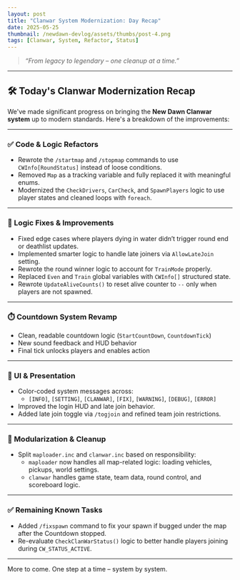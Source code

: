 ```yaml
---
layout: post
title: "Clanwar System Modernization: Day Recap"
date: 2025-05-25
thumbnail: /newdawn-devlog/assets/thumbs/post-4.png
tags: [Clanwar, System, Refactor, Status]
---
```


> *“From legacy to legendary – one cleanup at a time.”*

---

## 🛠️ Today's Clanwar Modernization Recap

We've made significant progress on bringing the **New Dawn Clanwar system** up to modern standards. Here's a breakdown of the improvements:

---

### ✅ Code & Logic Refactors

- Rewrote the `/startmap` and `/stopmap` commands to use `CWInfo[RoundStatus]` instead of loose conditions.
- Removed `Map` as a tracking variable and fully replaced it with meaningful enums.
- Modernized the `CheckDrivers`, `CarCheck`, and `SpawnPlayers` logic to use player states and cleaned loops with `foreach`.

---

### 🧠 Logic Fixes & Improvements

- Fixed edge cases where players dying in water didn’t trigger round end or deathlist updates.
- Implemented smarter logic to handle late joiners via `AllowLateJoin` setting.
- Rewrote the round winner logic to account for `TrainMode` properly.
- Replaced `Even` and `Train` global variables with `CWInfo[]` structured state.
- Rewrote `UpdateAliveCounts()` to reset alive counter to `--` only when players are not spawned.

---

### ⏱️ Countdown System Revamp

- Clean, readable countdown logic (`StartCountDown`, `CountdownTick`)
- New sound feedback and HUD behavior
- Final tick unlocks players and enables action

---

### 🎨 UI & Presentation

- Color-coded system messages across:
  - `[INFO]`, `[SETTING]`, `[CLANWAR]`, `[FIX]`, `[WARNING]`, `[DEBUG]`, `[ERROR]`
- Improved the login HUD and late join behavior.
- Added late join toggle via `/togjoin` and refined team join restrictions.

---

### 🔁 Modularization & Cleanup

- Split `maploader.inc` and `clanwar.inc` based on responsibility:
  - `maploader` now handles all map-related logic: loading vehicles, pickups, world settings.
  - `clanwar` handles game state, team data, round control, and scoreboard logic.

---

### ✅ Remaining Known Tasks

- Added `/fixspawn` command to fix your spawn if bugged under the map after the Countdown stopped.
- Re-evaluate `CheckClanWarStatus()` logic to better handle players joining during `CW_STATUS_ACTIVE`.

---

More to come. One step at a time – system by system.